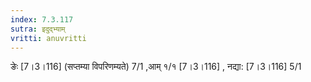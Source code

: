 ```yaml
---
index: 7.3.117
sutra: इदुद्भ्याम्
vritti: anuvritti
---
```


ङेः [7।3।116] (सप्तम्या विपरिणम्यते) 7/1 ,आम् १/१  [7।3।116] , नद्या: [7।3।116] 5/1